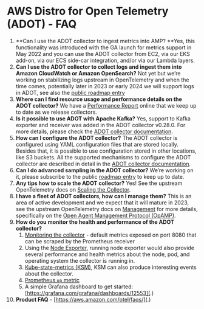 # AWS Distro for Open Telemetry (ADOT) -  FAQ

1. **Can I use the ADOT collector to ingest metrics into AMP?
    **Yes, this functionality was introduced with the GA launch for metrics support in May 2022 and you can use the ADOT collector from EC2, via our EKS add-on, via our ECS side-car integration, and/or via our Lambda layers.
1. **Can I use the ADOT collector to collect logs and ingest them into Amazon CloudWatch or Amazon OpenSearch?**
    Not yet but we’re working on stabilizing logs upstream in OpenTelemetry and when the time comes, potentially later in 2023 or early 2024 we will support logs in ADOT, see also the [public roadmap entry](https://github.com/aws-observability/aws-otel-community/issues/11)
1. **Where can I find resource usage and performance details on the ADOT collector?**
    We have a [Performance Report](https://aws-observability.github.io/aws-otel-collector/benchmark/report) online that we keep up to date as we release collectors.
1. **Is it possible to use ADOT with Apache Kafka?**
    Yes, support to Kafka exporter and receiver was added in the ADOT collector v0.28.0. For more details, please check the [ADOT collector documentation](https://aws-otel.github.io/docs/components/kafka-receiver-exporter).
1. **How can I configure the ADOT collector?**
    The ADOT collector is configured using YAML configuration files that are stored locally. Besides that, it is possible to use configuration stored in other locations, like S3 buckets. All the supported mechanisms to configure the ADOT collector are described in detail in the [ADOT collector documentation](https://aws-otel.github.io/docs/components/confmap-providers).
1. **Can I do advanced sampling in the ADOT collector?**
    We’re working on it, please subscribe to the public [roadmap entry](https://github.com/aws-observability/aws-otel-collector/issues/1135) to keep up to date.
1. **Any tips how to scale the ADOT collector?**
    Yes! See the upstream OpenTelemetry docs on [Scaling the Collector](https://opentelemetry.io/docs/collector/scaling/).
1. **I have a fleet of ADOT collectors, how can I manage them?**
    This is an area of active development and  we expect that it will mature in 2023, see the upstream OpenTelemetry docs on [Management](https://opentelemetry.io/docs/collector/management/) for more details, specifically on the [Open Agent Management Protocol (OpAMP)](https://opentelemetry.io/docs/collector/management/#opamp).
1. **How do you monitor the health and performance of the ADOT collector?**
    1. [Monitoring the collector](https://github.com/open-telemetry/opentelemetry-collector/blob/main/docs/observability.md) - default metrics exposed on port 8080 that can be scraped by the Prometheus receiver
    2. Using the [Node Exporter](https://prometheus.io/docs/guides/node-exporter/), running node exporter would also provide several performance and health metrics about the node, pod, and operating system the collector is running in.
    3. [Kube-state-metrics (KSM)](https://github.com/kubernetes/kube-state-metrics), KSM can also produce interesting events about the collector.
    4. [Prometheus `up` metric](https://github.com/open-telemetry/opentelemetry-collector/pull/2918)
    5. A simple Grafana dashboard to get started: [https://grafana.com/grafana/dashboards/12553](.)
1. **Product FAQ** - [https://aws.amazon.com/otel/faqs/](.)

